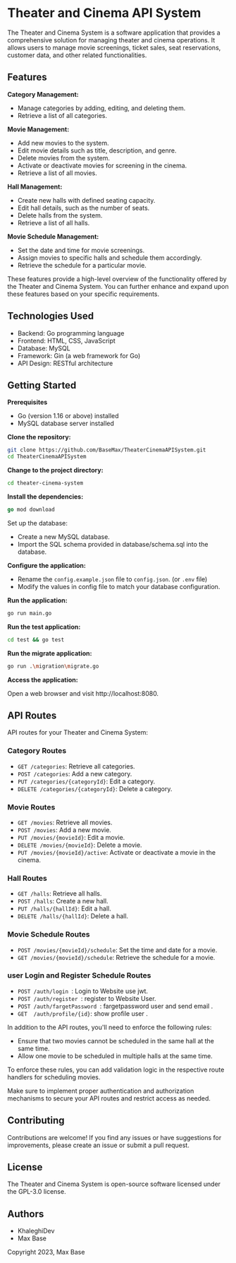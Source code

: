 # Theater and Cinema API System

The Theater and Cinema System is a software application that provides a comprehensive solution for managing theater and cinema operations. It allows users to manage movie screenings, ticket sales, seat reservations, customer data, and other related functionalities.

## Features

**Category Management:**

- Manage categories by adding, editing, and deleting them.
- Retrieve a list of all categories.

**Movie Management:**

- Add new movies to the system.
- Edit movie details such as title, description, and genre.
- Delete movies from the system.
- Activate or deactivate movies for screening in the cinema.
- Retrieve a list of all movies.

**Hall Management:**

- Create new halls with defined seating capacity.
- Edit hall details, such as the number of seats.
- Delete halls from the system.
- Retrieve a list of all halls.

**Movie Schedule Management:**

- Set the date and time for movie screenings.
- Assign movies to specific halls and schedule them accordingly.
- Retrieve the schedule for a particular movie.

These features provide a high-level overview of the functionality offered by the Theater and Cinema System. You can further enhance and expand upon these features based on your specific requirements.

## Technologies Used

- Backend: Go programming language
- Frontend: HTML, CSS, JavaScript
- Database: MySQL
- Framework: Gin (a web framework for Go)
- API Design: RESTful architecture

## Getting Started

**Prerequisites**

- Go (version 1.16 or above) installed
- MySQL database server installed

**Clone the repository:**

```bash
git clone https://github.com/BaseMax/TheaterCinemaAPISystem.git
cd TheaterCinemaAPISystem
```

**Change to the project directory:**

```bash
cd theater-cinema-system
```

**Install the dependencies:**

```go
go mod download
```

Set up the database:

- Create a new MySQL database.
- Import the SQL schema provided in database/schema.sql into the database.

**Configure the application:**

- Rename the `config.example.json` file to `config.json`. (or `.env` file)
- Modify the values in config file to match your database configuration.

**Run the application:**

```bash
go run main.go
```
**Run the test application:**

```bash
cd test && go test
```
**Run the migrate application:**

```bash
go run .\migration\migrate.go
```

**Access the application:**

Open a web browser and visit http://localhost:8080.

## API Routes

API routes for your Theater and Cinema System:

### Category Routes

- `GET /categories`: Retrieve all categories.
- `POST /categories`: Add a new category.
- `PUT /categories/{categoryId}`: Edit a category.
- `DELETE /categories/{categoryId}`: Delete a category.

### Movie Routes

- `GET /movies`: Retrieve all movies.
- `POST /movies`: Add a new movie.
- `PUT /movies/{movieId}`: Edit a movie.
- `DELETE /movies/{movieId}`: Delete a movie.
- `PUT /movies/{movieId}/active`: Activate or deactivate a movie in the cinema.

### Hall Routes

- `GET /halls`: Retrieve all halls.
- `POST /halls`: Create a new hall.
- `PUT /halls/{hallId}`: Edit a hall.
- `DELETE /halls/{hallId}`: Delete a hall.

### Movie Schedule Routes

- `POST /movies/{movieId}/schedule`: Set the time and date for a movie.
- `GET /movies/{movieId}/schedule`: Retrieve the schedule for a movie.
### user Login and Register Schedule Routes 

- `POST /auth/login `: Login to Website use jwt.
- `POST /auth/register `: register to Website User.
- `POST /auth/fargetPassword `: fargetpassword user and send email  .
- `GET  /auth/profile/{id}`: show profile user .



In addition to the API routes, you'll need to enforce the following rules:

- Ensure that two movies cannot be scheduled in the same hall at the same time.
- Allow one movie to be scheduled in multiple halls at the same time.

To enforce these rules, you can add validation logic in the respective route handlers for scheduling movies.

Make sure to implement proper authentication and authorization mechanisms to secure your API routes and restrict access as needed.

## Contributing

Contributions are welcome! If you find any issues or have suggestions for improvements, please create an issue or submit a pull request.

## License

The Theater and Cinema System is open-source software licensed under the GPL-3.0 license.

## Authors

- KhaleghiDev
- Max Base

Copyright 2023, Max Base
